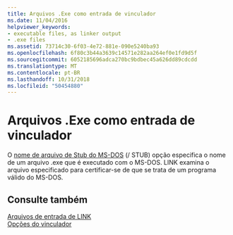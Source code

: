 ```yaml
---
title: Arquivos .Exe como entrada de vinculador
ms.date: 11/04/2016
helpviewer_keywords:
- executable files, as linker output
- .exe files
ms.assetid: 73714c30-6f03-4e72-881e-090e5240ba93
ms.openlocfilehash: 6f80c3b44a3639c14571e282aa264ef0e1fd9d5f
ms.sourcegitcommit: 6052185696adca270bc9bdbec45a626dd89cdcdd
ms.translationtype: MT
ms.contentlocale: pt-BR
ms.lasthandoff: 10/31/2018
ms.locfileid: "50454880"
---
```

# <a name="exe-files-as-linker-input"></a>Arquivos .Exe como entrada de vinculador

O [nome de arquivo de Stub do MS-DOS](../../build/reference/stub-ms-dos-stub-file-name.md) (/ STUB) opção especifica o nome de um arquivo .exe que é executado com o MS-DOS. LINK examina o arquivo especificado para certificar-se de que se trata de um programa válido do MS-DOS.

## <a name="see-also"></a>Consulte também

[Arquivos de entrada de LINK](../../build/reference/link-input-files.md)<br/>
[Opções do vinculador](../../build/reference/linker-options.md)